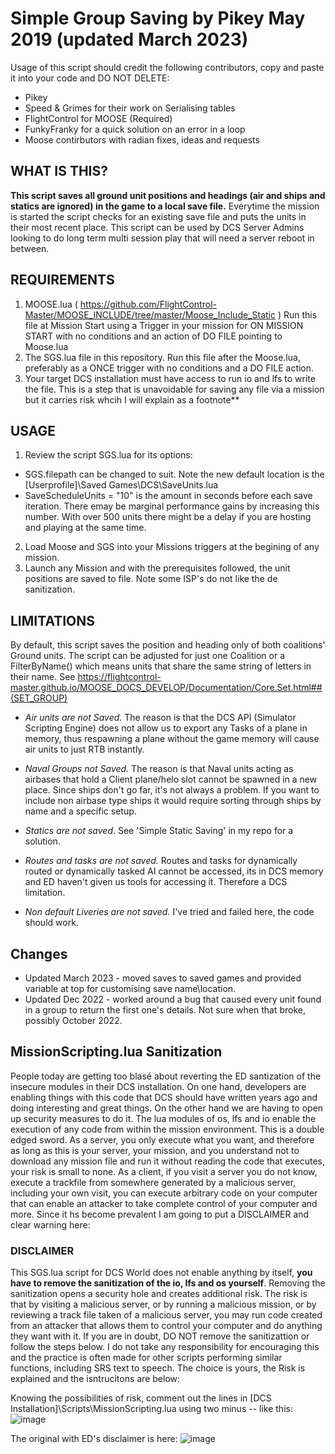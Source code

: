 # Simple Group Saving by Pikey May 2019 (updated March 2023)

Usage of this script should credit the following contributors, copy and paste it into your code and DO NOT DELETE:

- Pikey
- Speed & Grimes for their work on Serialising tables
- FlightControl for MOOSE (Required)
- FunkyFranky for a quick solution on an error in a loop
- Moose contirbutors with radian fixes, ideas and requests
 
## WHAT IS THIS?

**This script saves all ground unit positions and headings (air and ships and statics are ignored) in the game to a local save file.** Everytime the mission is started the script checks for an existing save file and puts the units in their most recent place. This script can be used by DCS Server Admins looking to do long term multi session play that will need a server reboot in between.
 
## REQUIREMENTS

1. MOOSE.lua ( https://github.com/FlightControl-Master/MOOSE_INCLUDE/tree/master/Moose_Include_Static ) Run this file at Mission Start using a Trigger in your mission for ON MISSION START with no conditions and an action of DO FILE pointing to Moose.lua
2. The SGS.lua file in this repository. Run this file after the Moose.lua, preferably as a ONCE trigger with no conditions and a DO FILE action. 
3. Your target DCS installation must have access to run io and lfs to write the file. This is a step that is unavoidable for saving any file via a mission but it carries risk whcih I will explain as a footnote**


## USAGE
1. Review the script SGS.lua for its options:
- SGS.filepath can be changed to suit. Note the new default location is the [Userprofile]\Saved Games\DCS\SaveUnits.lua 
- SaveScheduleUnits = "10" is the amount in seconds before each save iteration. There emay be marginal performance gains by increasing this number. With over 500 units there might be a delay if you are hosting and playing at the same time.
2. Load Moose and SGS into your Missions triggers at the begining of any mission.
3. Launch any Mission and with the prerequisites followed, the unit positions are saved to file. Note some ISP's do not like the de sanitization.

## LIMITATIONS
By default, this script saves the position and heading only of both coalitions' Ground units. The script can be adjusted for just one Coalition or a FilterByName() which means units that share the same string of letters in their name.
See https://flightcontrol-master.github.io/MOOSE_DOCS_DEVELOP/Documentation/Core.Set.html##(SET_GROUP)

- *Air units are not Saved.* The reason is that the DCS API (Simulator Scripting Engine) does not allow us to export any Tasks of a plane in memory, thus respawning a plane without the game memory will cause air units to just RTB instantly.

- *Naval Groups not Saved.* The reason is that Naval units acting as airbases that hold a Client plane/helo slot cannot be spawned in a new place. Since ships don't go far, it's not always a problem. If you want to include non airbase type ships it would require sorting through ships by name and a specific setup.

- *Statics are not saved*. See 'Simple Static Saving' in my repo for a solution.

- *Routes and tasks are not saved.* Routes and tasks for dynamically routed or dynamically tasked AI cannot be accessed, its in DCS memory and ED haven't given us tools for accessing it. Therefore a DCS limitation.

- *Non default Liveries are not saved.* I've tried and failed here, the code should work.

## Changes
- Updated March 2023 - moved saves to saved games and provided variable at top for customising save name\location.
- Updated Dec 2022 - worked around a bug that caused every unit found in a group to return the first one's details. Not sure when that broke, possibly October 2022.

## MissionScripting.lua Sanitization
People today are getting too blasé about reverting the ED santization of the insecure modules in their DCS installation. On one hand, developers are enabling things with this code that DCS should have written years ago and doing interesting and great things. On the other hand we are having to open up security measures to do it. The lua modules of os, lfs and io enable the execution of any code from within the mission environment. This is a double edged sword. As a server, you only execute what you want, and therefore as long as this is your server, your mission, and you understand not to download any mission file and run it without reading the code that executes, your risk is small to none. As a client, if you visit a server you do not know, execute a trackfile from somewhere generated by a malicious server, including your own visit, you can execute arbitrary code on your computer that can enable an attacker to take complete control of your computer and more. Since it hs become prevalent I am going to put a DISCLAIMER and clear warning here:

### DISCLAIMER
This SGS.lua script for DCS World does not enable anything by itself, **you have to remove the sanitization of the io, lfs and os yourself**. Removing the sanitization opens a security hole and creates additional risk. The risk is that by visiting a malicious server, or by running a malicious mission, or by reviewing a track file taken of a malicious server, you may run code created from an attacker that allows them to control your computer and do anything they want with it. If you are in doubt, DO NOT remove the sanitizattion or follow the steps below. I do not take any responsibility for encouraging this and the practice is often made for other scripts performing similar functions, including SRS text to speech. The choice is yours, the Risk is explained and the isntrucitons are below:

Knowing the possibilities of risk, comment out the lines in [DCS Installation]\Scripts\MissionScripting.lua using two minus -- like this:
![image](https://user-images.githubusercontent.com/22999891/226931677-6624ff7f-7708-422b-b65d-c7880ff6c4b6.png)

The original with ED's disclaimer is here:
![image](https://user-images.githubusercontent.com/22999891/226926947-3989c324-0ef7-4d05-9413-c87adf281da1.png)
